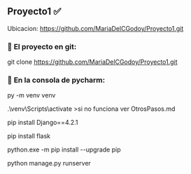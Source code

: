 ## Proyecto1 :white_check_mark:


Ubicacion:  https://github.com/MariaDelCGodoy/Proyecto1.git



### :large_blue_diamond: **El proyecto en git:**


git clone https://github.com/MariaDelCGodoy/Proyecto1.git




### :large_blue_diamond: **En la consola de pycharm:**


py -m venv venv

.\venv\Scripts\activate	  	>si no funciona ver OtrosPasos.md

pip install Django==4.2.1

pip install flask

python.exe -m pip install --upgrade pip

python manage.py runserver

